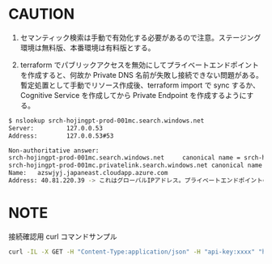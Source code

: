 # CAUTION

1. セマンティック検索は手動で有効化する必要があるので注意。ステージング環境は無料版、本番環境は有料版とする。

1. terraform でパブリックアクセスを無効にしてプライベートエンドポイントを作成すると、何故か Private DNS 名前が失敗し接続できない問題がある。
暫定処置として手動でリソース作成後、terraform import で sync するか、Cognitive Service を作成してから Private Endpoint を作成するようにする。

  ```bash
  $ nslookup srch-hojingpt-prod-001mc.search.windows.net
  Server:         127.0.0.53
  Address:        127.0.0.53#53

  Non-authoritative answer:
  srch-hojingpt-prod-001mc.search.windows.net     canonical name = srch-hojingpt-prod-001mc.privatelink.search.windows.net.
  srch-hojingpt-prod-001mc.privatelink.search.windows.net canonical name = azswjyj.japaneast.cloudapp.azure.com.
  Name:   azswjyj.japaneast.cloudapp.azure.com
  Address: 40.81.220.39 -> これはグローバルIPアドレス。プライベートエンドポイントのIPアドレスではない。
  ```

# NOTE
接続確認用 curl コマンドサンプル

```bash
curl -IL -X GET -H "Content-Type:application/json" -H "api-key:xxxx" "https://srch-hojingpt-stage-001.search.windows.net/aliases?api-version=2023-07-01-Preview"
```
